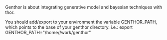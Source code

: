 Genthor is about integrating generative model and bayesian techniques 
with thor.


You should add/export to your environment the variable GENTHOR_PATH,
which points to the base of your genthor directory. i.e.:
export GENTHOR_PATH="/home/<username>/work/genthor"
